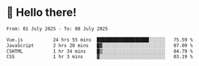 # 👋 Hello there!

<!--START_SECTION:waka-->

```txt
From: 01 July 2025 - To: 08 July 2025

Vue.js           24 hrs 55 mins  ███████████████████░░░░░░   75.59 %
JavaScript       2 hrs 20 mins   █▓░░░░░░░░░░░░░░░░░░░░░░░   07.09 %
CSHTML           1 hr 34 mins    █▒░░░░░░░░░░░░░░░░░░░░░░░   04.79 %
CSS              1 hr 3 mins     ▓░░░░░░░░░░░░░░░░░░░░░░░░   03.19 %
```

<!--END_SECTION:waka-->
